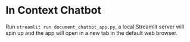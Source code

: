 # In Context Chatbot

Run `streamlit run document_chatbot_app.py`, a local Streamlit server will spin up and the app will open in a new tab in the default web browser.
